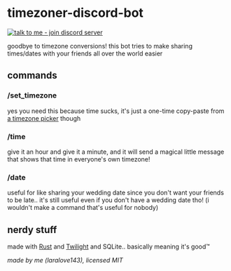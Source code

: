 # timezoner-discord-bot
[![talk to me - join discord server](https://img.shields.io/badge/talk_to_me-join_discord_server-5865F2?style=for-the-badge&logo=discord&logoColor=white)](https://discord.gg/RQhskPjrGv)

goodbye to timezone conversions! this bot tries to make sharing times/dates with your friends all over the world easier

## commands
### /set_timezone
yes you need this because time sucks, it's just a one-time copy-paste from [a timezone picker](https://kevinnovak.github.io/Time-Zone-Picker) though
### /time
give it an hour and give it a minute, and it will send a magical little message that shows that time in everyone's own timezone!
### /date
useful for like sharing your wedding date since you don't want your friends to be late.. it's still useful even if you don't have a wedding date tho! (i wouldn't make a command that's useful for nobody)

## nerdy stuff
made with [Rust](https://www.rust-lang.org) and [Twilight](https://github.com/twilight-rs/twilight) and SQLite.. basically meaning it's good™️

*made by me (laralove143), licensed MIT*

